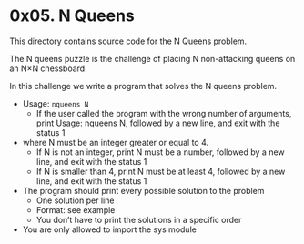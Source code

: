 # 0x05. N Queens

This directory contains source code for the N Queens problem.

The N queens puzzle is the challenge of placing N non-attacking queens on an N×N chessboard. 

In this challenge we write a program that solves the N queens problem.

- Usage: `nqueens N`
	- If the user called the program with the wrong number of arguments, print Usage: nqueens N, followed by a new line, and exit with the status 1
- where N must be an integer greater or equal to 4.
 	- If N is not an integer, print N must be a number, followed by a new line, and exit with the status 1
	- If N is smaller than 4, print N must be at least 4, followed by a new line, and exit with the status 1
- The program should print every possible solution to the problem
	- One solution per line
	- Format: see example
    - You don’t have to print the solutions in a specific order
- You are only allowed to import the sys module
